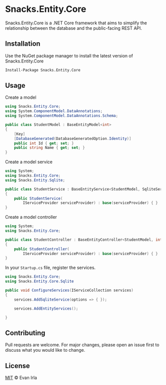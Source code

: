 # Snacks.Entity.Core
Snacks.Entity.Core is a .NET Core framework that aims to simplify the relationship between the database and the public-facing REST API.

## Installation
Use the NuGet package manager to install the latest version of Snacks.Entity.Core

```bash
Install-Package Snacks.Entity.Core
```

## Usage
Create a model
```csharp
using Snacks.Entity.Core;
using System.ComponentModel.DataAnnotations;
using System.ComponentModel.DataAnnotations.Schema;

public class StudentModel : BaseEntityModel<int>
{
    [Key]
    [DatabaseGenerated(DatabaseGeneratedOption.Identity)]
    public int Id { get; set; }
    public string Name { get; set; }
}
```
Create a model service
```csharp
using System;
using Snacks.Entity.Core;
using Snacks.Entity.Sqlite;

public class StudentService : BaseEntityService<StudentModel, SqliteService>
{
    public StudentService(
        IServiceProvider serviceProvider) : base(serviceProvider) { }
}
```
Create a model controller
```csharp
using System;
using Snacks.Entity.Core;

public class StudentController : BaseEntityController<StudentModel, int>
{
    public StudentController(
        IServiceProvider serviceProvider) : base(serviceProvider) { }
}
```
In your `Startup.cs` file, register the services.
```csharp
using Snacks.Entity.Core;
using Snacks.Entity.Core.Sqlite

public void ConfigureServices(IServiceCollection services)
{
    services.AddSqliteService(options => { });

    services.AddEntityServices();

}
```

## Contributing
Pull requests are welcome. For major changes, please open an issue first to discuss what you would like to change.

## License
[MIT](https://choosealicense.com/licenses/mit/) © Evan Irla
